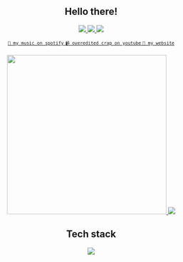 <!-- Feel free to fork or copy me profile README, I don't mind! -->
<h2 align="center">Hello there!</h2>
<p align="center">
    <a href="https://twitter.com/skepfuskyjs">
        <img src="https://img.shields.io/badge/twitter-%40skepfuskyjs-%231DA1F2?style=for-the-badge&logoColor=white&logo=twitter" />
    </a>
    <a href="https://youtube.com/skepfusky97">
        <img src="https://img.shields.io/badge/youtube-skepfusky97-%23ff0000?style=for-the-badge&logo=youtube" />
    </a>
    <img src="https://img.shields.io/badge/discord-skepfusky%239673-%237289da?style=for-the-badge&logoColor=white&logo=discord" />
</p>
<div align="center">
    <small>
        <a href="https://open.spotify.com/artist/3fouosCOFa1ykd6j9DZkWl">
            <code>🎵 my music on spotify</code>
        </a>
        <a href="https://youtube.com/skepfusky97">
            <code>📹 overedited crap on youtube</code>
        </a>
        <a href="https://skepfusky.xyz">
            <code>🦊 my website</code>
        </a>
    </small>
    <br>
    <br>
    <a href="https://github.com/anuraghazra/github-readme-stats">
      <img width="358" src="https://github-readme-stats.vercel.app/api/top-langs/?username=skepfusky&theme=tokyonight&langs_count=5&hide_border=true&include_all_commits=true&card_width=300">
    </a>
    <img src="https://spotify-recently-played-readme.vercel.app/api?user=jgvyje30t89zw4r2xy66j4u63&count=5">
</div>

<h2 align="center">Tech stack</h2>
<p align="center"><img src="https://skillicons.dev/icons?i=tailwind,sass,js,ts,py,vue,react,svelte,flask,fastapi,redis,cloudflare"/></p>
